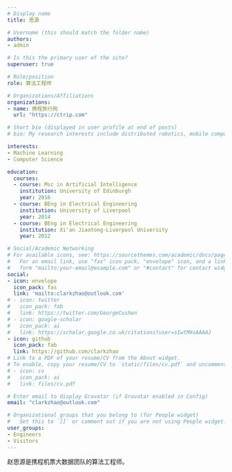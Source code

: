 ```yaml
---
# Display name
title: 思源

# Username (this should match the folder name)
authors:
- admin

# Is this the primary user of the site?
superuser: true

# Role/position
role: 算法工程师

# Organizations/Affiliations
organizations:
- name: 携程旅行网
  url: "https://ctrip.com"

# Short bio (displayed in user profile at end of posts)
# bio: My research interests include distributed robotics, mobile computing and programmable matter.

interests:
- Machine Learning
- Computer Science

education:
  courses:
  - course: Msc in Artificial Intelligence
    institution: University of Edinburgh
    year: 2016
  - course: BEng in Electrical Engineering
    institution: University of Liverpool
    year: 2014
  - course: BEng in Electrical Engineering
    institution: Xi'an Jiaotong-Liverpool University
    year: 2012

# Social/Academic Networking
# For available icons, see: https://sourcethemes.com/academic/docs/page-builder/#icons
#   For an email link, use "fas" icon pack, "envelope" icon, and a link in the
#   form "mailto:your-email@example.com" or "#contact" for contact widget.
social:
- icon: envelope
  icon_pack: fas
  link: 'mailto:clarkzhao@outlook.com'
# - icon: twitter
#   icon_pack: fab
#   link: https://twitter.com/GeorgeCushen
# - icon: google-scholar
#   icon_pack: ai
#   link: https://scholar.google.co.uk/citations?user=sIwtMXoAAAAJ
- icon: github
  icon_pack: fab
  link: https://github.com/clarkzhao
# Link to a PDF of your resume/CV from the About widget.
# To enable, copy your resume/CV to `static/files/cv.pdf` and uncomment the lines below.
# - icon: cv
#   icon_pack: ai
#   link: files/cv.pdf

# Enter email to display Gravatar (if Gravatar enabled in Config)
email: "clarkzhao@outlook.com"

# Organizational groups that you belong to (for People widget)
#   Set this to `[]` or comment out if you are not using People widget.
user_groups:
- Engineers
- Visitors
---
```


赵思源是携程机票大数据团队的算法工程师。
